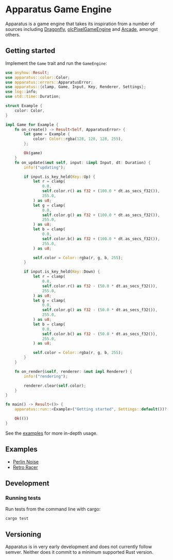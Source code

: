 # Apparatus Game Engine

Apparatus is a game engine that takes its inspiration from a number of sources including [Dragonfly][1], [olcPixelGameEngine][2] and [Arcade][3], amongst others.

## Getting started

Implement the `Game` trait and run the `GameEngine`:

```rust
use anyhow::Result;
use apparatus::color::Color;
use apparatus::errors::ApparatusError;
use apparatus::{clamp, Game, Input, Key, Renderer, Settings};
use log::info;
use std::time::Duration;

struct Example {
    color: Color,
}

impl Game for Example {
    fn on_create() -> Result<Self, ApparatusError> {
        let game = Example {
            color: Color::rgba(128, 128, 128, 255),
        };

        Ok(game)
    }
    fn on_update(&mut self, input: &impl Input, dt: Duration) {
        info!("updating");

        if input.is_key_held(Key::Up) {
            let r = clamp(
                0.0,
                self.color.r() as f32 + (100.0 * dt.as_secs_f32()),
                255.0,
            ) as u8;
            let g = clamp(
                0.0,
                self.color.g() as f32 + (100.0 * dt.as_secs_f32()),
                255.0,
            ) as u8;
            let b = clamp(
                0.0,
                self.color.b() as f32 + (100.0 * dt.as_secs_f32()),
                255.0,
            ) as u8;

            self.color = Color::rgba(r, g, b, 255);
        }

        if input.is_key_held(Key::Down) {
            let r = clamp(
                0.0,
                self.color.r() as f32 - (50.0 * dt.as_secs_f32()),
                255.0,
            ) as u8;
            let g = clamp(
                0.0,
                self.color.g() as f32 - (50.0 * dt.as_secs_f32()),
                255.0,
            ) as u8;
            let b = clamp(
                0.0,
                self.color.b() as f32 - (50.0 * dt.as_secs_f32()),
                255.0,
            ) as u8;

            self.color = Color::rgba(r, g, b, 255);
        }
    }

    fn on_render(&self, renderer: &mut impl Renderer) {
        info!("rendering");

        renderer.clear(self.color);
    }
}

fn main() -> Result<()> {
    apparatus::run::<Example>("Getting started", Settings::default())?;

    Ok(())
}
```

See the [examples](#examples) for more in-depth usage. 

## Examples

- [Perlin Noise](examples/perlin_noise)
- [Retro Racer](examples/retro_racer)

## Development

### Running tests

Run tests from the command line with cargo:

```commandline
cargo test
```

## Versioning

Apparatus is in very early development and does not currently follow semver.
Neither does it commit to a minimum supported Rust version.

[1]: https://dragonfly.wpi.edu/ "Dragonfly"
[2]: https://github.com/OneLoneCoder/olcPixelGameEngine "olcPixelGameEngine"
[3]: https://api.arcade.academy/en/latest/ "The Python Arcade Library"
